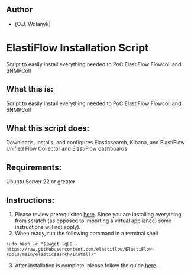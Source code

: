 ## Author
- [O.J. Wolanyk]

# ElastiFlow Installation Script
Script to easily install everything needed to PoC ElastiFlow Flowcoll and SNMPColl

What this is:
----------------
Script to easily install everything needed to PoC ElastiFlow Flowcoll and SNMPColl

What this script does:
----------------
Downloads, installs, and configures Elasticsearch, Kibana, and ElastiFlow Unified Flow Collector and ElastiFlow dashboards

Requirements:
----------------
Ubuntu Server 22 or greater

Instructions:
----------------
1) Please review prerequisites [here](https://docs.google.com/document/d/18XOxnAdxAW5bcqRRGEEKayJf_ViwYRAG/edit?usp=sharing&ouid=106934919212917365947&rtpof=true&sd=true). Since you are installing everything from scratch (as opposed to importing a virtual appliance) some instructions will not apply).
2) When ready, run the following command in a terminal shell
```
sudo bash -c "$(wget -qLO - https://raw.githubusercontent.com/elastiflow/ElastiFlow-Tools/main/elasticsearch/install)"
```
3) After installation is complete, please follow the guide [here](https://docs.google.com/document/d/18XOxnAdxAW5bcqRRGEEKayJf_ViwYRAG/edit?usp=sharing&ouid=106934919212917365947&rtpof=true&sd=true).
